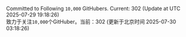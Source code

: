 Committed to Following `10,000` GitHubers. Current: <!-- FOLLOWING_COUNT -->302<!-- FOLLOWING_COUNT --> (Update at UTC <!-- LAST_UPDATED -->2025-07-29 19:18:26<!-- LAST_UPDATED -->)<br>
致力于关注`10,000`个GitHuber。当前：<!-- FOLLOWING_COUNT -->302<!-- FOLLOWING_COUNT --> (更新于北京时间 <!-- LAST_UPDATED_CST -->2025-07-30 03:18:26<!-- LAST_UPDATED_CST -->)
